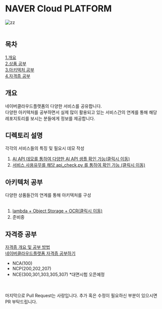 # NAVER Cloud PLATFORM

![zz](https://cdn.imweb.me/thumbnail/20201031/8d531d3f9227b.jpg) </br></br>




## 목차
[1.개요](#개요)<br>
[2.상품 공부](#상품-공부)<br>
[3.아키텍처 공부](#아키텍처-공부)<br>
[4.자격증 공부](#자격증-공부)<br>

## 개요
네이버클라우드플랫폼의 다양한 서비스를 공유합니다.<br>
다양한 아키텍처를 공부하면서 실제 많이 활용되고 있는 서비스간의 연계를 통해 해당 레포지토리를 보시는 분들에게 정보를 제공합니다.<br>

## 디렉토리 설명
각각의 서비스들의 특징 및 필요시 데모 작성<br>
1. [AI API 데모를 통하여 다양한 AI API 샘플 확인 가능(클릭시 이동)](https://github.com/park-moonkyu/NaverCloud/tree/main/ai_api_sample)
2. [서비스 사용유무를 해당 api_check.py 를 통하여 확인 가능 (클릭시 이동)](https://github.com/park-moonkyu/NaverCloud/tree/main/check_api)

## 아키텍처 공부
다양한 상품들간의 연계를 통해 아키텍처를 구성<br><br>
1. [lambda + Object Storage + OCR(클릭시 이동)](https://github.com/park-moonkyu/NaverCloud/tree/main/Cloud%20Function%20%2B%20Object%20Storage%20%2B%20OCR)
2. 준비중
## 자격증 공부
  [자격증 개요 및 공부 방법](https://blog.naver.com/mk_crew/222447317535)<br>
 [네이버클라우드플랫폼 자격증 공부하기](https://github.com/park-moonkyu/NaverCloud/tree/main/certification)
 - NCA(100)
 - NCP(200,202,207)
 - NCE(300,301,303,305,307) *대면시험 오픈예정

<br><br>
마지막으로 Pull Request는 사랑입니다. 추가 혹은 수정이 필요하신 부분이 있으시면 PR 부탁드립니다.
